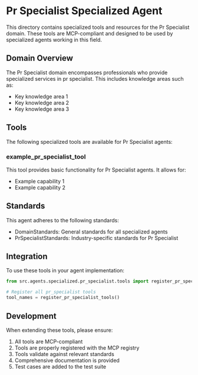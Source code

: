 # Pr Specialist Specialized Agent

This directory contains specialized tools and resources for the Pr Specialist domain. These tools are MCP-compliant and designed to be used by specialized agents working in this field.

## Domain Overview

The Pr Specialist domain encompasses professionals who provide specialized services in pr specialist. This includes knowledge areas such as:

- Key knowledge area 1
- Key knowledge area 2
- Key knowledge area 3

## Tools

The following specialized tools are available for Pr Specialist agents:

### example_pr_specialist_tool

This tool provides basic functionality for Pr Specialist agents. It allows for:

- Example capability 1
- Example capability 2

## Standards

This agent adheres to the following standards:

- DomainStandards: General standards for all specialized agents
- PrSpecialistStandards: Industry-specific standards for Pr Specialist

## Integration

To use these tools in your agent implementation:

```python
from src.agents.specialized.pr_specialist.tools import register_pr_specialist_tools

# Register all pr_specialist tools
tool_names = register_pr_specialist_tools()
```

## Development

When extending these tools, please ensure:

1. All tools are MCP-compliant
2. Tools are properly registered with the MCP registry
3. Tools validate against relevant standards
4. Comprehensive documentation is provided
5. Test cases are added to the test suite
